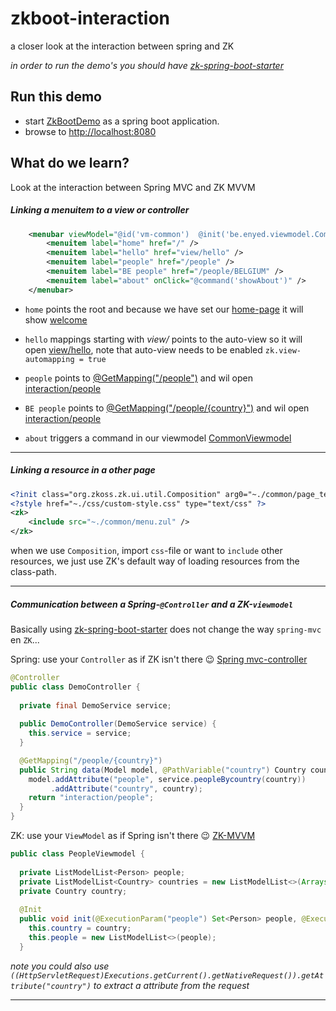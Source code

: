 # zkboot-interaction
a closer look at the interaction between spring and ZK

_in order to run the demo's you should have [zk-spring-boot-starter](https://github.com/dirkdeyne/zk-spring-boot-starter/tree/master/zk-spring-boot-starter)_

## Run this demo
* start [ZkBootDemo](https://github.com/dirkdeyne/zk-spring-boot-starter/blob/master/zk-spring-boot-demos/zkboot-hello/src/main/java/be/enyed/zkboot/ZkBootDemo.java) as a spring boot application.
* browse to [http://localhost:8080](http://localhost:8080)

## What do we learn?
Look at the interaction between Spring MVC and ZK MVVM

##### Linking a menuitem to a view or controller

```xml
	<menubar viewModel="@id('vm-common')  @init('be.enyed.viewmodel.CommonViewmodel')">
		<menuitem label="home" href="/" />
		<menuitem label="hello" href="view/hello" />
		<menuitem label="people" href="/people" />
		<menuitem label="BE people" href="/people/BELGIUM" />
		<menuitem label="about" onClick="@command('showAbout')" />
	</menubar>
```
 
- `home` points the root and because we have set our [home-page]() it will show [welcome](https://github.com/dirkdeyne/zk-spring-boot-starter/blob/master/zk-spring-boot-demos/zkboot-interaction/src/main/resources/web/welcome.zul)

- `hello` mappings starting with _view/_ points to the auto-view so it will open [view/hello](https://github.com/dirkdeyne/zk-spring-boot-starter/blob/master/zk-spring-boot-demos/zkboot-interaction/src/main/resources/web/hello.zul), note that auto-view needs to be enabled `zk.view-automapping = true` 

- `people` points to [@GetMapping("/people")](https://github.com/dirkdeyne/zk-spring-boot-starter/blob/master/zk-spring-boot-demos/zkboot-interaction/src/main/java/be/enyed/zkboot/controller/DemoController.java) and wil open [interaction/people](https://github.com/dirkdeyne/zk-spring-boot-starter/blob/master/zk-spring-boot-demos/zkboot-interaction/src/main/resources/web/interaction/people.zul)

- `BE people` points to [@GetMapping("/people/{country}")](https://github.com/dirkdeyne/zk-spring-boot-starter/blob/master/zk-spring-boot-demos/zkboot-interaction/src/main/java/be/enyed/zkboot/controller/DemoController.java) and wil open [interaction/people](https://github.com/dirkdeyne/zk-spring-boot-starter/blob/master/zk-spring-boot-demos/zkboot-interaction/src/main/resources/web/interaction/people.zul)

- `about` triggers a command in our viewmodel [CommonViewmodel](https://github.com/dirkdeyne/zk-spring-boot-starter/blob/master/zk-spring-boot-demos/zkboot-interaction/src/main/java/be/enyed/zkboot/viewmodel/CommonViewmodel.java)

----

##### Linking a resource in a other page

```xml
<?init class="org.zkoss.zk.ui.util.Composition" arg0="~./common/page_template.zul"?>
<?style href="~./css/custom-style.css" type="text/css" ?>
<zk>
	<include src="~./common/menu.zul" />
</zk>	
```
when we use `Composition`, import `css`-file or want to `include` other resources, we just use ZK's default way of loading resources from the class-path.

----

##### Communication between a Spring-`@Controller` and a ZK-`viewmodel`

Basically using [zk-spring-boot-starter](https://github.com/dirkdeyne/zk-spring-boot-starter/tree/master/zk-spring-boot-starter) does not change the way `spring-mvc` en `ZK`...

Spring: use your `Controller` as if  ZK isn't there :wink: [Spring mvc-controller](https://docs.spring.io/spring/docs/current/spring-framework-reference/web.html#mvc-controller)

```java
@Controller
public class DemoController {
  
  private final DemoService service;
  
  public DemoController(DemoService service) {
    this.service = service;
  }

  @GetMapping("/people/{country}")
  public String data(Model model, @PathVariable("country") Country country) {
    model.addAttribute("people", service.peopleBycountry(country))
         .addAttribute("country", country);
    return "interaction/people";
  }
}  

```

ZK: use your `ViewModel` as if Spring isn't there :wink: [ZK-MVVM](http://books.zkoss.org/zk-mvvm-book/8.0/syntax/executionparam.html)

```java
public class PeopleViewmodel {
  
  private ListModelList<Person> people;
  private ListModelList<Country> countries = new ListModelList<>(Arrays.asList(Country.values()));
  private Country country;
  
  @Init
  public void init(@ExecutionParam("people") Set<Person> people, @ExecutionParam("country") Country country) {
    this.country = country;
    this.people = new ListModelList<>(people);
  }

```

_note you could also use `((HttpServletRequest)Executions.getCurrent().getNativeRequest()).getAttribute("country")` to extract a attribute from the request_


----